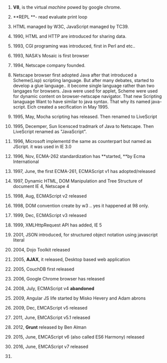 1. **V8**, is the virtual _machine_ powed by google chrome.
2. **REPL **- read evaluate print loop

3. HTML managed by W3C, JavaScript managed by TC39.

4. 1990, HTML and HTTP are introduced for sharing data.

5. 1993, CGI programing was introduced, first in Perl and etc..

6. 1993, NASA's Mosaic is first browser

7. 1994, Netscape company founded.

8. Netscape browser first adopted Java after that introduced a Scheme\(Lisp\) scripting language. But after many debates, started to develop a glue language..  it become single language rather than two langages for browsers. Java were used for applet, Scheme were used for dynamic content on browser-netscape navigator. That new Scripting lanaguage Want to have similar to java syntax. That why its named java-script. Eich created a secification in May 1995.

9. 1995, May, Mocha scripting has released. Then renamed to LiveScript

10. 1995, Decemper, Sun licensced tradmark of Java to Netscape.  Then LiveScript renamed as "JavaScript".

11. 1996, Microsoft implementd the same as counterpart but named as JScript. it was used in IE 3.0

12. 1996, Nov, ECMA-262 standardization has **started, **by Ecma International

13. 1997, June, the first ECMA-261, ECMAScript v1 has adopted\/released

14. 1997, Dynamic HTML, DOM Manipulation and Tree Structure of document IE 4, Netscape 4

15. 1998, Aug, ECMAScript v2 released

16. 1998, DOM convention create by w3 .. yes it happened at 98 only.

17. 1999, Dec, ECMAScript v3 released

18. 1999, XMLHttpRequest API has added, IE 5

19. 2001, JSON introduced, for structured object notation using javascript literal

20. 2004, Dojo Toolkit released
21. 2005, **AJAX**, it released, Desktop based web application

22. 2005, CouchDB first released

23. 2006, Google Chrome browser has released

24. 2008, July, ECMAScript v4 **abandoned**

25. 2009, Angular JS life started by Misko Hevery and Adam abrons

26. 2009, Dec, EMCAScript v5 released

27. 2011, June, EMCAScript v5.1 released
28. 2012, **Grunt** released by Ben Alman
29. 2015, June, EMCAScript v6 \(also called ES6 Harmony\) released
30. 2016, June, EMCAScript v7 released
31. 


